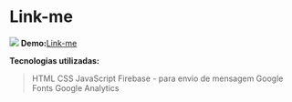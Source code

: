 ﻿# Link-me

![](https://ayltoninacio.com.br/img/p/32w750.jpg)
**Demo:**[Link-me](https://yiehx2.github.io/link-me/)

**Tecnologias utilizadas:**
>HTML
>CSS
>JavaScript
>Firebase - para envio de mensagem
>Google Fonts
>Google Analytics
